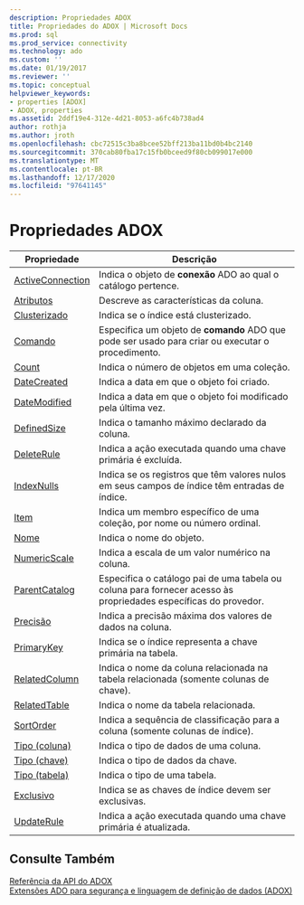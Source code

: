 ```yaml
---
description: Propriedades ADOX
title: Propriedades do ADOX | Microsoft Docs
ms.prod: sql
ms.prod_service: connectivity
ms.technology: ado
ms.custom: ''
ms.date: 01/19/2017
ms.reviewer: ''
ms.topic: conceptual
helpviewer_keywords:
- properties [ADOX]
- ADOX, properties
ms.assetid: 2ddf19e4-312e-4d21-8053-a6fc4b738ad4
author: rothja
ms.author: jroth
ms.openlocfilehash: cbc72515c3ba8bcee52bff213ba11bd0b4bc2140
ms.sourcegitcommit: 370cab80fba17c15fb0bceed9f80cb099017e000
ms.translationtype: MT
ms.contentlocale: pt-BR
ms.lasthandoff: 12/17/2020
ms.locfileid: "97641145"
---
```

# <a name="adox-properties"></a>Propriedades ADOX

|Propriedade|Descrição|  
|-|-|  
|[ActiveConnection](./activeconnection-property-adox.md)|Indica o objeto de **conexão** ADO ao qual o catálogo pertence.|  
|[Atributos](./attributes-property-adox.md)|Descreve as características da coluna.|  
|[Clusterizado](./clustered-property-adox.md)|Indica se o índice está clusterizado.|  
|[Comando](./command-property-adox.md)|Especifica um objeto de **comando** ADO que pode ser usado para criar ou executar o procedimento.|  
|[Count](../ado-api/count-property-ado.md)|Indica o número de objetos em uma coleção.|  
|[DateCreated](./datecreated-property-adox.md)|Indica a data em que o objeto foi criado.|  
|[DateModified](./datemodified-property-adox.md)|Indica a data em que o objeto foi modificado pela última vez.|  
|[DefinedSize](./definedsize-property-adox.md)|Indica o tamanho máximo declarado da coluna.|  
|[DeleteRule](./deleterule-property-adox.md)|Indica a ação executada quando uma chave primária é excluída.|  
|[IndexNulls](./indexnulls-property-adox.md)|Indica se os registros que têm valores nulos em seus campos de índice têm entradas de índice.|  
|[Item](../ado-api/item-property-ado.md)|Indica um membro específico de uma coleção, por nome ou número ordinal.|  
|[Nome](./name-property-adox.md)|Indica o nome do objeto.|  
|[NumericScale](./numericscale-property-adox.md)|Indica a escala de um valor numérico na coluna.|  
|[ParentCatalog](./parentcatalog-property-adox.md)|Especifica o catálogo pai de uma tabela ou coluna para fornecer acesso às propriedades específicas do provedor.|  
|[Precisão](./precision-property-adox.md)|Indica a precisão máxima dos valores de dados na coluna.|  
|[PrimaryKey](./primarykey-property-adox.md)|Indica se o índice representa a chave primária na tabela.|  
|[RelatedColumn](./relatedcolumn-property-adox.md)|Indica o nome da coluna relacionada na tabela relacionada (somente colunas de chave).|  
|[RelatedTable](./relatedtable-property-adox.md)|Indica o nome da tabela relacionada.|  
|[SortOrder](./sortorder-property-adox.md)|Indica a sequência de classificação para a coluna (somente colunas de índice).|  
|[Tipo (coluna)](./type-property-column-adox.md)|Indica o tipo de dados de uma coluna.|  
|[Tipo (chave)](./type-property-key-adox.md)|Indica o tipo de dados da chave.|  
|[Tipo (tabela)](./type-property-table-adox.md)|Indica o tipo de uma tabela.|  
|[Exclusivo](./unique-property-adox.md)|Indica se as chaves de índice devem ser exclusivas.|  
|[UpdateRule](./updaterule-property-adox.md)|Indica a ação executada quando uma chave primária é atualizada.|  
  
## <a name="see-also"></a>Consulte Também  
 [Referência da API do ADOX](./adox-object-model.md)   
 [Extensões ADO para segurança e linguagem de definição de dados (ADOX)](../../guide/extensions/ado-extensions-for-data-definition-language-and-security-adox.md)